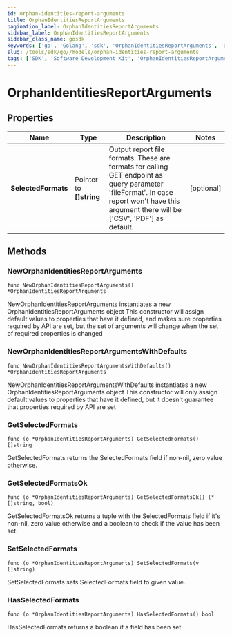 ```yaml
---
id: orphan-identities-report-arguments
title: OrphanIdentitiesReportArguments
pagination_label: OrphanIdentitiesReportArguments
sidebar_label: OrphanIdentitiesReportArguments
sidebar_class_name: gosdk
keywords: ['go', 'Golang', 'sdk', 'OrphanIdentitiesReportArguments', 'OrphanIdentitiesReportArguments'] 
slug: /tools/sdk/go//models/orphan-identities-report-arguments
tags: ['SDK', 'Software Development Kit', 'OrphanIdentitiesReportArguments', 'OrphanIdentitiesReportArguments']
---
```


# OrphanIdentitiesReportArguments

## Properties

Name | Type | Description | Notes
------------ | ------------- | ------------- | -------------
**SelectedFormats** | Pointer to **[]string** | Output report file formats. These are formats for calling GET endpoint as query parameter 'fileFormat'.  In case report won't have this argument there will be ['CSV', 'PDF'] as default. | [optional] 

## Methods

### NewOrphanIdentitiesReportArguments

`func NewOrphanIdentitiesReportArguments() *OrphanIdentitiesReportArguments`

NewOrphanIdentitiesReportArguments instantiates a new OrphanIdentitiesReportArguments object
This constructor will assign default values to properties that have it defined,
and makes sure properties required by API are set, but the set of arguments
will change when the set of required properties is changed

### NewOrphanIdentitiesReportArgumentsWithDefaults

`func NewOrphanIdentitiesReportArgumentsWithDefaults() *OrphanIdentitiesReportArguments`

NewOrphanIdentitiesReportArgumentsWithDefaults instantiates a new OrphanIdentitiesReportArguments object
This constructor will only assign default values to properties that have it defined,
but it doesn't guarantee that properties required by API are set

### GetSelectedFormats

`func (o *OrphanIdentitiesReportArguments) GetSelectedFormats() []string`

GetSelectedFormats returns the SelectedFormats field if non-nil, zero value otherwise.

### GetSelectedFormatsOk

`func (o *OrphanIdentitiesReportArguments) GetSelectedFormatsOk() (*[]string, bool)`

GetSelectedFormatsOk returns a tuple with the SelectedFormats field if it's non-nil, zero value otherwise
and a boolean to check if the value has been set.

### SetSelectedFormats

`func (o *OrphanIdentitiesReportArguments) SetSelectedFormats(v []string)`

SetSelectedFormats sets SelectedFormats field to given value.

### HasSelectedFormats

`func (o *OrphanIdentitiesReportArguments) HasSelectedFormats() bool`

HasSelectedFormats returns a boolean if a field has been set.


